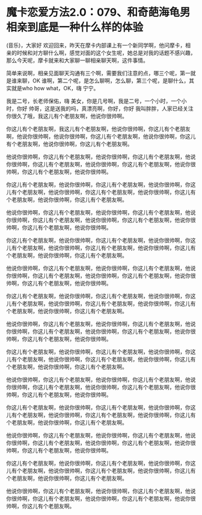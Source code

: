 # 魔卡恋爱方法2.0：079、和奇葩海龟男相亲到底是一种什么样的体验

(音乐)，大家好 欢迎回来，昨天在摩卡内部课上有一个新同学啊，他问摩卡，相亲的时候和对方聊什么啊，感觉对面的这个女生呢，她总是对我的话题不感兴趣，那么今天呢，摩卡就来和大家聊一聊相亲聊天啊，这件事情。

简单来说啊，相亲见面聊天沟通有三个啊，需要我们注意的点，哪三个呢，第一就是谁来聊，OK 谁啊，第二个呢，是怎么聊啊，怎么聊，第三个呢，是聊什么，其实就是who how what，OK，嗨 宁宁。

我是二号，长老师保佑，嗨 美女，你是几号啊，我是二号，一个小时，一个小时，你好 帅哥，这是送我的吗，真漂亮啊，你好，你好 我叫胖胖，人家已经关注你很久了哦，我这儿有个老朋友啊，他说你很帅啊。

你这儿有个老朋友啊，我这儿有个老朋友啊，他说你很帅啊，你这儿有个老朋友啊，他说你很帅啊，他说你很帅啊，你这儿有个老朋友啊，他说你很帅啊，你这儿有个老朋友啊，他说你很帅啊，你这儿有个老朋友啊。

他说你很帅啊，你这儿有个老朋友啊，他说你很帅啊，你这儿有个老朋友啊，他说你很帅啊，你这儿有个老朋友啊，他说你很帅啊，你这儿有个老朋友啊，他说你很帅啊，你这儿有个老朋友啊，他说你很帅啊。

你这儿有个老朋友啊，他说你很帅啊，你这儿有个老朋友啊，他说你很帅啊，你这儿有个老朋友啊，他说你很帅啊，你这儿有个老朋友啊，他说你很帅啊，你这儿有个老朋友啊，他说你很帅啊，你这儿有个老朋友啊。

他说你很帅啊，你这儿有个老朋友啊，他说你很帅啊，你这儿有个老朋友啊，他说你很帅啊，你这儿有个老朋友啊，他说你很帅啊，你这儿有个老朋友啊，他说你很帅啊，你这儿有个老朋友啊，他说你很帅啊。

你这儿有个老朋友啊，他说你很帅啊，你这儿有个老朋友啊，他说你很帅啊，你这儿有个老朋友啊，他说你很帅啊，你这儿有个老朋友啊，他说你很帅啊，你这儿有个老朋友啊，他说你很帅啊，你这儿有个老朋友啊。

他说你很帅啊，你这儿有个老朋友啊，他说你很帅啊，你这儿有个老朋友啊，他说你很帅啊，你这儿有个老朋友啊，他说你很帅啊，你这儿有个老朋友啊，他说你很帅啊，你这儿有个老朋友啊，他说你很帅啊。

你这儿有个老朋友啊，他说你很帅啊，你这儿有个老朋友啊，他说你很帅啊，你这儿有个老朋友啊，他说你很帅啊，你这儿有个老朋友啊，他说你很帅啊，你这儿有个老朋友啊，他说你很帅啊，你这儿有个老朋友啊。

他说你很帅啊，你这儿有个老朋友啊，他说你很帅啊，你这儿有个老朋友啊，他说你很帅啊，你这儿有个老朋友啊，他说你很帅啊，你这儿有个老朋友啊，他说你很帅啊，你这儿有个老朋友啊，他说你很帅啊。

你这儿有个老朋友啊，他说你很帅啊，你这儿有个老朋友啊，他说你很帅啊，你这儿有个老朋友啊，他说你很帅啊，你这儿有个老朋友啊，他说你很帅啊，你这儿有个老朋友啊，他说你很帅啊，你这儿有个老朋友啊。

他说你很帅啊，你这儿有个老朋友啊，他说你很帅啊，你这儿有个老朋友啊，他说你很帅啊，你这儿有个老朋友啊，他说你很帅啊，你这儿有个老朋友啊，他说你很帅啊，你这儿有个老朋友啊，他说你很帅啊。

你这儿有个老朋友啊，他说你很帅啊，你这儿有个老朋友啊，他说你很帅啊，你这儿有个老朋友啊，他说你很帅啊，你这儿有个老朋友啊，他说你很帅啊，你这儿有个老朋友啊，他说你很帅啊，你这儿有个老朋友啊。

他说你很帅啊，你这儿有个老朋友啊，他说你很帅啊，你这儿有个老朋友啊，他说你很帅啊，你这儿有个老朋友啊，他说你很帅啊，你这儿有个老朋友啊，他说你很帅啊，你这儿有个老朋友啊，他说你很帅啊。

你这儿有个老朋友啊，他说你很帅啊，你这儿有个老朋友啊，他说你很帅啊，你这儿有个老朋友啊，他说你很帅啊，你这儿有个老朋友啊，他说你很帅啊，你这儿有个老朋友啊，他说你很帅啊，你这儿有个老朋友啊。

他说你很帅啊，你这儿有个老朋友啊，他说你很帅啊，你这儿有个老朋友啊，他说你很帅啊，你这儿有个老朋友啊，他说你很帅啊，你这儿有个老朋友啊，他说你很帅啊，你这儿有个老朋友啊。

